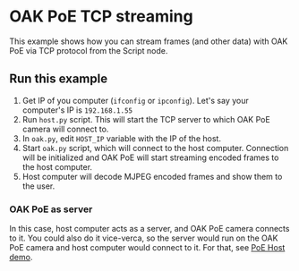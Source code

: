 # OAK PoE TCP streaming

This example shows how you can stream frames (and other data) with OAK PoE via TCP protocol from the Script node.

## Run this example

1. Get IP of you computer (`ifconfig` or `ipconfig`). Let's say your computer's IP is `192.168.1.55`
2. Run `host.py` script. This will start the TCP server to which OAK PoE camera will connect to.
3. In `oak.py`, edit `HOST_IP` variable with the IP of the host.
4. Start `oak.py` script, which will connect to the host computer. Connection will be initialized and OAK PoE will start streaming encoded frames to the host computer.
5. Host computer will decode MJPEG encoded frames and show them to the user.

### OAK PoE as server

In this case, host computer acts as a server, and OAK PoE camera connects to it. You could also do it vice-verca, so the server would run on the OAK PoE camera and host computer would connect to it. For that, see [PoE Host demo](../..).

